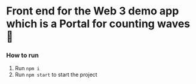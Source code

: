 # Front end for the Web 3 demo app which is a Portal for counting waves 👋 

### How to run

1. Run `npm i` 
2. Run `npm start` to start the project


